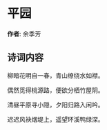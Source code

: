 # 平园

**作者**: 余季芳

## 诗词内容

柳暗花明自一春，青山缭绕水如襟。

偶然觅得桃源路，便欲分栖竹屋阴。

清昼平原寻小隠，夕阳归路入闲吟。

迟迟风袂烟堤上，遥望环溪鸭绿深。

